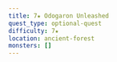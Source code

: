 ```yaml
---
title: 7★ Odogaron Unleashed
quest_type: optional-quest
difficulty: 7★
location: ancient-forest
monsters: []
---
```

